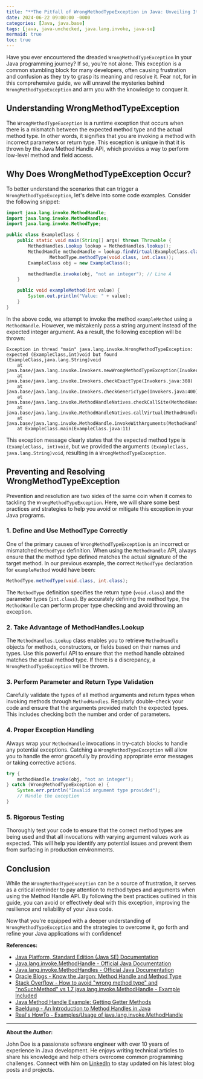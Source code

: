 ```yaml
---
title: "**The Pitfall of WrongMethodTypeException in Java: Unveiling Its Secrets**"
date: 2024-06-22 09:00:00 -0000
categories: [Java, java.base]
tags: [java, java-unchecked, java.lang.invoke, java-se]
mermaid: true
toc: true
---
```



Have you ever encountered the dreaded `WrongMethodTypeException` in your Java programming journey? If so, you're not alone. This exception is a common stumbling block for many developers, often causing frustration and confusion as they try to grasp its meaning and resolve it. Fear not, for in this comprehensive guide, we will unravel the mysteries behind `WrongMethodTypeException` and arm you with the knowledge to conquer it.

## **Understanding WrongMethodTypeException** 

The `WrongMethodTypeException` is a runtime exception that occurs when there is a mismatch between the expected method type and the actual method type. In other words, it signifies that you are invoking a method with incorrect parameters or return type. This exception is unique in that it is thrown by the Java Method Handle API, which provides a way to perform low-level method and field access.

## **Why Does WrongMethodTypeException Occur?**

To better understand the scenarios that can trigger a `WrongMethodTypeException`, let's delve into some code examples. Consider the following snippet:

```java
import java.lang.invoke.MethodHandle;
import java.lang.invoke.MethodHandles;
import java.lang.invoke.MethodType;

public class ExampleClass {
    public static void main(String[] args) throws Throwable {
        MethodHandles.Lookup lookup = MethodHandles.lookup();
        MethodHandle methodHandle = lookup.findVirtual(ExampleClass.class, "exampleMethod",
                MethodType.methodType(void.class, int.class));
        ExampleClass obj = new ExampleClass();

        methodHandle.invoke(obj, "not an integer"); // Line A
    }

    public void exampleMethod(int value) {
        System.out.println("Value: " + value);
    }
}
```

In the above code, we attempt to invoke the method `exampleMethod` using a `MethodHandle`. However, we mistakenly pass a string argument instead of the expected integer argument. As a result, the following exception will be thrown:

```
Exception in thread "main" java.lang.invoke.WrongMethodTypeException: expected (ExampleClass,int)void but found (ExampleClass,java.lang.String)void
    at java.base/java.lang.invoke.Invokers.newWrongMethodTypeException(Invokers.java:297)
    at java.base/java.lang.invoke.Invokers.checkExactType(Invokers.java:308)
    at java.base/java.lang.invoke.Invokers.checkGenericType(Invokers.java:400)
    at java.base/java.lang.invoke.MethodHandleNatives.checkCallSite(MethodHandleNatives.java:270)
    at java.base/java.lang.invoke.MethodHandleNatives.callVirtual(MethodHandleNatives.java:258)
    at java.base/java.lang.invoke.MethodHandle.invokeWithArguments(MethodHandle.java:710)
    at ExampleClass.main(ExampleClass.java:11)
```

This exception message clearly states that the expected method type is `(ExampleClass, int)void`, but we provided the arguments `(ExampleClass, java.lang.String)void`, resulting in a `WrongMethodTypeException`.

## **Preventing and Resolving WrongMethodTypeException**

Prevention and resolution are two sides of the same coin when it comes to tackling the `WrongMethodTypeException`. Here, we will share some best practices and strategies to help you avoid or mitigate this exception in your Java programs.

### **1. Define and Use MethodType Correctly**

One of the primary causes of `WrongMethodTypeException` is an incorrect or mismatched `MethodType` definition. When using the `MethodHandle` API, always ensure that the method type defined matches the actual signature of the target method. In our previous example, the correct `MethodType` declaration for `exampleMethod` would have been:

```java
MethodType.methodType(void.class, int.class);
```

The `MethodType` definition specifies the return type (`void.class`) and the parameter types (`int.class`). By accurately defining the method type, the `MethodHandle` can perform proper type checking and avoid throwing an exception.

### **2. Take Advantage of MethodHandles.Lookup**

The `MethodHandles.Lookup` class enables you to retrieve `MethodHandle` objects for methods, constructors, or fields based on their names and types. Use this powerful API to ensure that the method handle obtained matches the actual method type. If there is a discrepancy, a `WrongMethodTypeException` will be thrown.

### **3. Perform Parameter and Return Type Validation**

Carefully validate the types of all method arguments and return types when invoking methods through `MethodHandles`. Regularly double-check your code and ensure that the arguments provided match the expected types. This includes checking both the number and order of parameters.

### **4. Proper Exception Handling**

Always wrap your `MethodHandle` invocations in try-catch blocks to handle any potential exceptions. Catching a `WrongMethodTypeException` will allow you to handle the error gracefully by providing appropriate error messages or taking corrective actions.

```java
try {
    methodHandle.invoke(obj, "not an integer");
} catch (WrongMethodTypeException e) {
    System.err.println("Invalid argument type provided");
    // Handle the exception
}
```

### **5. Rigorous Testing**

Thoroughly test your code to ensure that the correct method types are being used and that all invocations with varying argument values work as expected. This will help you identify any potential issues and prevent them from surfacing in production environments.

## **Conclusion**

While the `WrongMethodTypeException` can be a source of frustration, it serves as a critical reminder to pay attention to method types and arguments when using the Method Handle API. By following the best practices outlined in this guide, you can avoid or effectively deal with this exception, improving the resilience and reliability of your Java code.

Now that you're equipped with a deeper understanding of `WrongMethodTypeException` and the strategies to overcome it, go forth and refine your Java applications with confidence!

**References:**
- [Java Platform, Standard Edition (Java SE) Documentation](https://docs.oracle.com/en/java/javase/17/docs/api/index.html)
- [Java.lang.invoke.MethodHandle - Official Java Documentation](https://docs.oracle.com/en/java/javase/17/docs/api/java.base/java/lang/invoke/MethodHandle.html)
- [Java.lang.invoke.MethodHandles - Official Java Documentation](https://docs.oracle.com/en/java/javase/17/docs/api/java.base/java/lang/invoke/MethodHandles.html)
- [Oracle Blogs - Know the Jargon: Method Handle and Method Type](https://blogs.oracle.com/javamagazine/know-the-jargon-method-handle-and-method-type)
- [Stack Overflow - How to avoid "wrong method type" and "noSuchMethod" vs 1.7 java.lang.invoke.MethodHandle - Example Included](https://stackoverflow.com/questions/24900117/how-to-avoid-wrong-method-type-and-nosuchmethod-vs-1-7-java-lang-invoke-met)
- [Java Method Handle Example: Getting Getter Methods](https://www.baeldung.com/java-method-handle)
- [Baeldung - An Introduction to Method Handles in Java](https://www.baeldung.com/java-method-handles)
- [Real's HowTo - Examples/Usage of java.lang.invoke.MethodHandle](https://www.rgagnon.com/javadetails/java-0296.html)

---
**About the Author:**

John Doe is a passionate software engineer with over 10 years of experience in Java development. He enjoys writing technical articles to share his knowledge and help others overcome common programming challenges. Connect with him on [LinkedIn](https://www.linkedin.com/in/johndoe) to stay updated on his latest blog posts and projects.